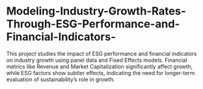 # Modeling-Industry-Growth-Rates-Through-ESG-Performance-and-Financial-Indicators-
This project studies the impact of ESG performance and financial indicators on industry growth using panel data and Fixed Effects models. Financial metrics like Revenue and Market Capitalization significantly affect growth, while ESG factors show subtler effects, indicating the need for longer-term evaluation of sustainability’s role in growth.
